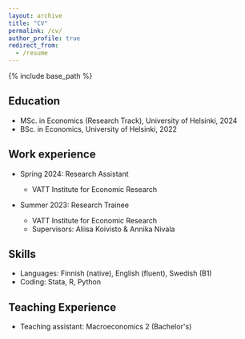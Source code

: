 ```yaml
---
layout: archive
title: "CV"
permalink: /cv/
author_profile: true
redirect_from:
  - /resume
---
```


{% include base_path %}

Education
-----

* MSc. in Economics (Research Track), University of Helsinki, 2024
* BSc. in Economics,  University of Helsinki, 2022

Work experience
-----
* Spring 2024: Research Assistant
  * VATT Institute for Economic Research

* Summer 2023: Research Trainee
  * VATT Institute for Economic Research
  * Supervisors: Aliisa Koivisto & Annika Nivala

 
Skills
-----
* Languages: Finnish (native), English (fluent), Swedish (B1)
* Coding: Stata, R, Python


Teaching Experience
-----
* Teaching assistant: Macroeconomics 2 (Bachelor's)
  
